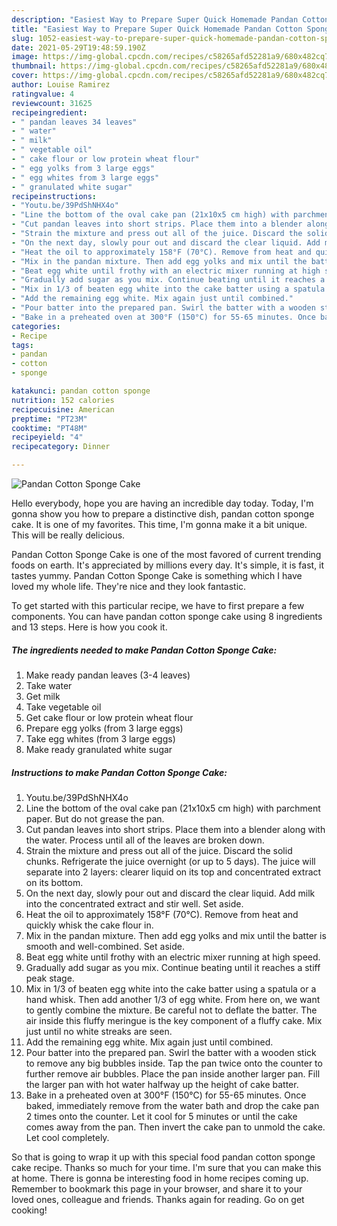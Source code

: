 ```yaml
---
description: "Easiest Way to Prepare Super Quick Homemade Pandan Cotton Sponge Cake"
title: "Easiest Way to Prepare Super Quick Homemade Pandan Cotton Sponge Cake"
slug: 1052-easiest-way-to-prepare-super-quick-homemade-pandan-cotton-sponge-cake
date: 2021-05-29T19:48:59.190Z
image: https://img-global.cpcdn.com/recipes/c58265afd52281a9/680x482cq70/pandan-cotton-sponge-cake-recipe-main-photo.jpg
thumbnail: https://img-global.cpcdn.com/recipes/c58265afd52281a9/680x482cq70/pandan-cotton-sponge-cake-recipe-main-photo.jpg
cover: https://img-global.cpcdn.com/recipes/c58265afd52281a9/680x482cq70/pandan-cotton-sponge-cake-recipe-main-photo.jpg
author: Louise Ramirez
ratingvalue: 4
reviewcount: 31625
recipeingredient:
- " pandan leaves 34 leaves"
- " water"
- " milk"
- " vegetable oil"
- " cake flour or low protein wheat flour"
- " egg yolks from 3 large eggs"
- " egg whites from 3 large eggs"
- " granulated white sugar"
recipeinstructions:
- "Youtu.be/39PdShNHX4o"
- "Line the bottom of the oval cake pan (21x10x5 cm high) with parchment paper. But do not grease the pan."
- "Cut pandan leaves into short strips. Place them into a blender along with the water. Process until all of the leaves are broken down."
- "Strain the mixture and press out all of the juice. Discard the solid chunks. Refrigerate the juice overnight (or up to 5 days). The juice will separate into 2 layers: clearer liquid on its top and concentrated extract on its bottom."
- "On the next day, slowly pour out and discard the clear liquid. Add milk into the concentrated extract and stir well. Set aside."
- "Heat the oil to approximately 158°F (70°C). Remove from heat and quickly whisk the cake flour in."
- "Mix in the pandan mixture. Then add egg yolks and mix until the batter is smooth and well-combined. Set aside."
- "Beat egg white until frothy with an electric mixer running at high speed."
- "Gradually add sugar as you mix. Continue beating until it reaches a stiff peak stage."
- "Mix in 1/3 of beaten egg white into the cake batter using a spatula or a hand whisk. Then add another 1/3 of egg white. From here on, we want to gently combine the mixture. Be careful not to deflate the batter. The air inside this fluffy meringue is the key component of a fluffy cake. Mix just until no white streaks are seen."
- "Add the remaining egg white. Mix again just until combined."
- "Pour batter into the prepared pan. Swirl the batter with a wooden stick to remove any big bubbles inside. Tap the pan twice onto the counter to further remove air bubbles. Place the pan inside another larger pan. Fill the larger pan with hot water halfway up the height of cake batter."
- "Bake in a preheated oven at 300°F (150°C) for 55-65 minutes. Once baked, immediately remove from the water bath and drop the cake pan 2 times onto the counter. Let it cool for 5 minutes or until the cake comes away from the pan. Then invert the cake pan to unmold the cake. Let cool completely."
categories:
- Recipe
tags:
- pandan
- cotton
- sponge

katakunci: pandan cotton sponge 
nutrition: 152 calories
recipecuisine: American
preptime: "PT23M"
cooktime: "PT48M"
recipeyield: "4"
recipecategory: Dinner

---
```



![Pandan Cotton Sponge Cake](https://img-global.cpcdn.com/recipes/c58265afd52281a9/680x482cq70/pandan-cotton-sponge-cake-recipe-main-photo.jpg)

Hello everybody, hope you are having an incredible day today. Today, I'm gonna show you how to prepare a distinctive dish, pandan cotton sponge cake. It is one of my favorites. This time, I'm gonna make it a bit unique. This will be really delicious.

Pandan Cotton Sponge Cake is one of the most favored of current trending foods on earth. It's appreciated by millions every day. It's simple, it is fast, it tastes yummy. Pandan Cotton Sponge Cake is something which I have loved my whole life. They're nice and they look fantastic.




To get started with this particular recipe, we have to first prepare a few components. You can have pandan cotton sponge cake using 8 ingredients and 13 steps. Here is how you cook it.

<!--inarticleads1-->

##### The ingredients needed to make Pandan Cotton Sponge Cake:

1. Make ready  pandan leaves (3-4 leaves)
1. Take  water
1. Get  milk
1. Take  vegetable oil
1. Get  cake flour or low protein wheat flour
1. Prepare  egg yolks (from 3 large eggs)
1. Take  egg whites (from 3 large eggs)
1. Make ready  granulated white sugar




<!--inarticleads2-->

##### Instructions to make Pandan Cotton Sponge Cake:

1. Youtu.be/39PdShNHX4o
1. Line the bottom of the oval cake pan (21x10x5 cm high) with parchment paper. But do not grease the pan.
1. Cut pandan leaves into short strips. Place them into a blender along with the water. Process until all of the leaves are broken down.
1. Strain the mixture and press out all of the juice. Discard the solid chunks. Refrigerate the juice overnight (or up to 5 days). The juice will separate into 2 layers: clearer liquid on its top and concentrated extract on its bottom.
1. On the next day, slowly pour out and discard the clear liquid. Add milk into the concentrated extract and stir well. Set aside.
1. Heat the oil to approximately 158°F (70°C). Remove from heat and quickly whisk the cake flour in.
1. Mix in the pandan mixture. Then add egg yolks and mix until the batter is smooth and well-combined. Set aside.
1. Beat egg white until frothy with an electric mixer running at high speed.
1. Gradually add sugar as you mix. Continue beating until it reaches a stiff peak stage.
1. Mix in 1/3 of beaten egg white into the cake batter using a spatula or a hand whisk. Then add another 1/3 of egg white. From here on, we want to gently combine the mixture. Be careful not to deflate the batter. The air inside this fluffy meringue is the key component of a fluffy cake. Mix just until no white streaks are seen.
1. Add the remaining egg white. Mix again just until combined.
1. Pour batter into the prepared pan. Swirl the batter with a wooden stick to remove any big bubbles inside. Tap the pan twice onto the counter to further remove air bubbles. Place the pan inside another larger pan. Fill the larger pan with hot water halfway up the height of cake batter.
1. Bake in a preheated oven at 300°F (150°C) for 55-65 minutes. Once baked, immediately remove from the water bath and drop the cake pan 2 times onto the counter. Let it cool for 5 minutes or until the cake comes away from the pan. Then invert the cake pan to unmold the cake. Let cool completely.




So that is going to wrap it up with this special food pandan cotton sponge cake recipe. Thanks so much for your time. I'm sure that you can make this at home. There is gonna be interesting food in home recipes coming up. Remember to bookmark this page in your browser, and share it to your loved ones, colleague and friends. Thanks again for reading. Go on get cooking!
